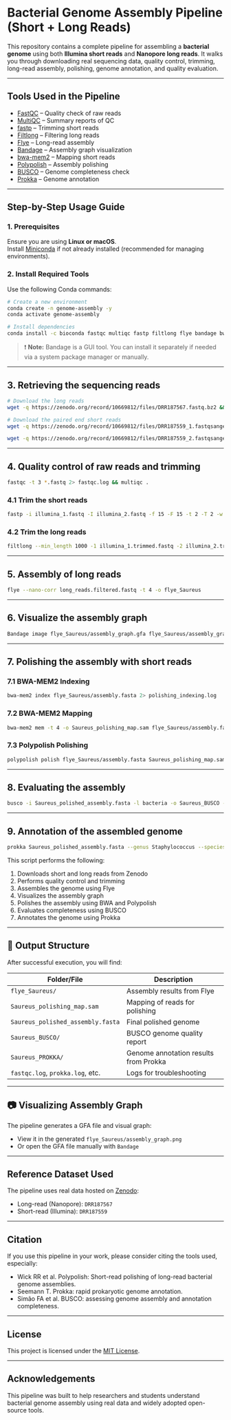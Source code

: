 # Bacterial Genome Assembly Pipeline (Short + Long Reads)

This repository contains a complete pipeline for assembling a **bacterial genome** using both **Illumina short reads** and **Nanopore long reads**. It walks you through downloading real sequencing data, quality control, trimming, long-read assembly, polishing, genome annotation, and quality evaluation.

---

## Tools Used in the Pipeline

- [FastQC](https://anaconda.org/bioconda/fastqc) – Quality check of raw reads  
- [MultiQC](https://github.com/MultiQC/MultiQC) – Summary reports of QC  
- [fastp](https://github.com/OpenGene/fastp) – Trimming short reads  
- [Filtlong](https://anaconda.org/bioconda/filtlong) – Filtering long reads  
- [Flye](https://github.com/mikolmogorov/Flye) – Long-read assembly  
- [Bandage](https://rrwick.github.io/Bandage/) – Assembly graph visualization  
- [bwa-mem2](https://anaconda.org/bioconda/bwa-mem2) – Mapping short reads  
- [Polypolish](https://anaconda.org/bioconda/polypolish) – Assembly polishing  
- [BUSCO](https://busco.ezlab.org/busco_userguide.html) – Genome completeness check  
- [Prokka](https://github.com/tseemann/prokka) – Genome annotation

---

## Step-by-Step Usage Guide

### 1. Prerequisites

Ensure you are using **Linux or macOS**.  
Install [Miniconda](https://docs.conda.io/en/latest/miniconda.html) if not already installed (recommended for managing environments).

### 2. Install Required Tools

Use the following Conda commands:

```bash
# Create a new environment
conda create -n genome-assembly -y
conda activate genome-assembly

# Install dependencies
conda install -c bioconda fastqc multiqc fastp filtlong flye bandage bwa-mem2 polypolish busco prokka
```

> ❗ **Note:** Bandage is a GUI tool. You can install it separately if needed via a system package manager or manually.

---

## 3. Retrieving the sequencing reads

```bash
# Download the long reads
wget -q https://zenodo.org/record/10669812/files/DRR187567.fastq.bz2 && bzcat DRR187567.fastq.bz2 > long_reads.fastq
```

```bash
# Download the paired end short reads
wget -q https://zenodo.org/record/10669812/files/DRR187559_1.fastqsanger.bz2 && bzcat DRR187559_1.fastqsanger.bz2 > illumina_1.fastq

wget -q https://zenodo.org/record/10669812/files/DRR187559_2.fastqsanger.bz2 && bzcat DRR187559_2.fastqsanger.bz2 > illumina_2.fastq
```



---

## 4. Quality control of raw reads and trimming

```bash
fastqc -t 3 *.fastq 2> fastqc.log && multiqc .
```

### 4.1 Trim the short reads 

```bash
fastp -i illumina_1.fastq -I illumina_2.fastq -f 15 -F 15 -t 2 -T 2 -w 4 -o illumina_1.trimmed.fastq -O illumina_2.trimmed.fastq
```

### 4.2 Trim the long reads

```bash
filtlong --min_length 1000 -1 illumina_1.trimmed.fastq -2 illumina_2.trimmed.fastq long_reads.fastq > long_reads.filtered.fastq
```

---

## 5. Assembly of long reads

```bash
flye --nano-corr long_reads.filtered.fastq -t 4 -o flye_Saureus
```

---

## 6. Visualize the assembly graph

```bash
Bandage image flye_Saureus/assembly_graph.gfa flye_Saureus/assembly_graph.png --width 800 --height 800
```

---

## 7. Polishing the assembly with short reads

### 7.1 BWA-MEM2 Indexing

```bash
bwa-mem2 index flye_Saureus/assembly.fasta 2> polishing_indexing.log
```

### 7.2 BWA-MEM2 Mapping

```bash
bwa-mem2 mem -t 4 -o Saureus_polishing_map.sam flye_Saureus/assembly.fasta illumina_1.trimmed.fastq illumina_2.trimmed.fastq 2> polishing_mapping.log
```

### 7.3 Polypolish Polishing

```bash
polypolish polish flye_Saureus/assembly.fasta Saureus_polishing_map.sam > Saureus_polished_assembly.fasta
```

---

## 8. Evaluating the assembly

```bash
busco -i Saureus_polished_assembly.fasta -l bacteria -o Saureus_BUSCO -m geno -c 4 -f > busco.log
```

---

## 9. Annotation of the assembled genome

```bash
prokka Saureus_polished_assembly.fasta --genus Staphylococcus --species aureus --cpus 4 --outdir Saureus_PROKKA --force 2> prokka.log 
```


This script performs the following:

1. Downloads short and long reads from Zenodo
2. Performs quality control and trimming
3. Assembles the genome using Flye
4. Visualizes the assembly graph
5. Polishes the assembly using BWA and Polypolish
6. Evaluates completeness using BUSCO
7. Annotates the genome using Prokka

---

## 📁 Output Structure

After successful execution, you will find:

| Folder/File                        | Description                               |
|-----------------------------------|-------------------------------------------|
| `flye_Saureus/`                   | Assembly results from Flye                |
| `Saureus_polishing_map.sam`       | Mapping of reads for polishing            |
| `Saureus_polished_assembly.fasta` | Final polished genome                     |
| `Saureus_BUSCO/`                  | BUSCO genome quality report               |
| `Saureus_PROKKA/`                 | Genome annotation results from Prokka     |
| `fastqc.log`, `prokka.log`, etc.  | Logs for troubleshooting                  |

---

## 📷 Visualizing Assembly Graph

The pipeline generates a GFA file and visual graph:

- View it in the generated `flye_Saureus/assembly_graph.png`
- Or open the GFA file manually with `Bandage`

---

## Reference Dataset Used

The pipeline uses real data hosted on [Zenodo](https://zenodo.org/record/10669812):

- Long-read (Nanopore): `DRR187567`
- Short-read (Illumina): `DRR187559`

---

## Citation

If you use this pipeline in your work, please consider citing the tools used, especially:

- Wick RR et al. Polypolish: Short-read polishing of long-read bacterial genome assemblies.
- Seemann T. Prokka: rapid prokaryotic genome annotation.
- Simão FA et al. BUSCO: assessing genome assembly and annotation completeness.

---

## License

This project is licensed under the [MIT License](LICENSE).

---

## Acknowledgements

This pipeline was built to help researchers and students understand bacterial genome assembly using real data and widely adopted open-source tools.



